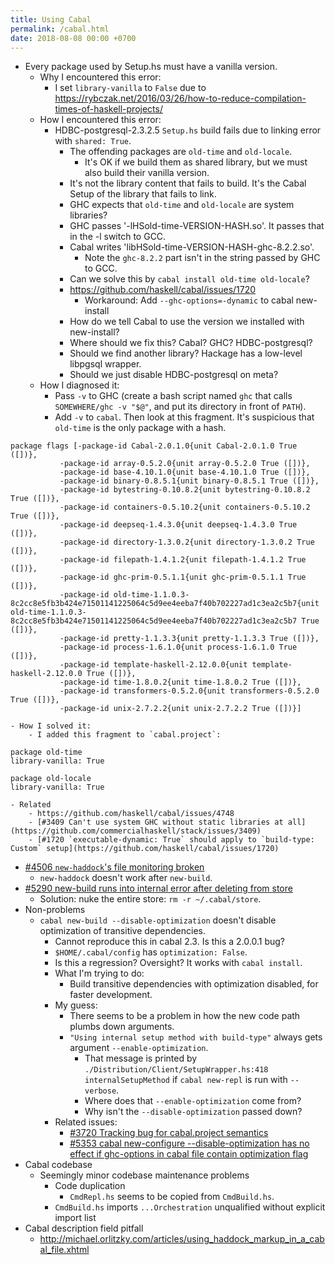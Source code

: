 ```yaml
---
title: Using Cabal
permalink: /cabal.html
date: 2018-08-08 00:00 +0700
---
```


- Every package used by Setup.hs must have a vanilla version.
    - Why I encountered this error:
        - I set `library-vanilla` to `False` due to https://rybczak.net/2016/03/26/how-to-reduce-compilation-times-of-haskell-projects/
    - How I encountered this error:
        - HDBC-postgresql-2.3.2.5 `Setup.hs` build fails due to linking error with `shared: True`.
            - The offending packages are `old-time` and `old-locale`.
                - It's OK if we build them as shared library, but we must also build their vanilla version.
            - It's not the library content that fails to build. It's the Cabal Setup of the library that fails to link.
            - GHC expects that `old-time` and `old-locale` are system libraries?
            - GHC passes '-lHSold-time-VERSION-HASH.so'. It passes that in the -l switch to GCC.
            - Cabal writes 'libHSold-time-VERSION-HASH-ghc-8.2.2.so'.
                - Note the `ghc-8.2.2` part isn't in the string passed by GHC to GCC.
            - Can we solve this by `cabal install old-time old-locale`?
            - https://github.com/haskell/cabal/issues/1720
                - Workaround: Add `--ghc-options=-dynamic` to cabal new-install
            - How do we tell Cabal to use the version we installed with new-install?
            - Where should we fix this? Cabal? GHC? HDBC-postgresql?
            - Should we find another library? Hackage has a low-level libpgsql wrapper.
            - Should we just disable HDBC-postgresql on meta?
    - How I diagnosed it:
        - Pass `-v` to GHC (create a bash script named `ghc` that calls `SOMEWHERE/ghc -v "$@"`, and put its directory in front of `PATH`).
        - Add `-v` to `cabal`. Then look at this fragment. It's suspicious that `old-time` is the only package with a hash.
```
package flags [-package-id Cabal-2.0.1.0{unit Cabal-2.0.1.0 True ([])},
           -package-id array-0.5.2.0{unit array-0.5.2.0 True ([])},
           -package-id base-4.10.1.0{unit base-4.10.1.0 True ([])},
           -package-id binary-0.8.5.1{unit binary-0.8.5.1 True ([])},
           -package-id bytestring-0.10.8.2{unit bytestring-0.10.8.2 True ([])},
           -package-id containers-0.5.10.2{unit containers-0.5.10.2 True ([])},
           -package-id deepseq-1.4.3.0{unit deepseq-1.4.3.0 True ([])},
           -package-id directory-1.3.0.2{unit directory-1.3.0.2 True ([])},
           -package-id filepath-1.4.1.2{unit filepath-1.4.1.2 True ([])},
           -package-id ghc-prim-0.5.1.1{unit ghc-prim-0.5.1.1 True ([])},
           -package-id old-time-1.1.0.3-8c2cc8e5fb3b424e71501141225064c5d9ee4eeba7f40b702227ad1c3ea2c5b7{unit old-time-1.1.0.3-8c2cc8e5fb3b424e71501141225064c5d9ee4eeba7f40b702227ad1c3ea2c5b7 True ([])},
           -package-id pretty-1.1.3.3{unit pretty-1.1.3.3 True ([])},
           -package-id process-1.6.1.0{unit process-1.6.1.0 True ([])},
           -package-id template-haskell-2.12.0.0{unit template-haskell-2.12.0.0 True ([])},
           -package-id time-1.8.0.2{unit time-1.8.0.2 True ([])},
           -package-id transformers-0.5.2.0{unit transformers-0.5.2.0 True ([])},
           -package-id unix-2.7.2.2{unit unix-2.7.2.2 True ([])}]
```
    - How I solved it:
        - I added this fragment to `cabal.project`:
```
package old-time
library-vanilla: True

package old-locale
library-vanilla: True
```
    - Related
        - https://github.com/haskell/cabal/issues/4748
        - [#3409 Can't use system GHC without static libraries at all](https://github.com/commercialhaskell/stack/issues/3409)
        - [#1720 `executable-dynamic: True` should apply to `build-type: Custom` setup](https://github.com/haskell/cabal/issues/1720)
- [#4506 `new-haddock`'s file monitoring broken](https://github.com/haskell/cabal/issues/4506)
    - `new-haddock` doesn't work after `new-build`.
- [#5290 new-build runs into internal error after deleting from store](https://github.com/haskell/cabal/issues/5290)
    - Solution: nuke the entire store: `rm -r ~/.cabal/store`.
- Non-problems
    - `cabal new-build --disable-optimization` doesn't disable optimization of transitive dependencies.
        - Cannot reproduce this in cabal 2.3. Is this a 2.0.0.1 bug?
        - `$HOME/.cabal/config` has `optimization: False`.
        - Is this a regression? Oversight? It works with `cabal install`.
        - What I'm trying to do:
            - Build transitive dependencies with optimization disabled, for faster development.
        - My guess:
            - There seems to be a problem in how the new code path plumbs down arguments.
            - `"Using internal setup method with build-type"` always gets argument `--enable-optimization`.
                - That message is printed by `./Distribution/Client/SetupWrapper.hs:418` `internalSetupMethod` if `cabal new-repl` is run with `--verbose`.
                - Where does that `--enable-optimization` come from?
                - Why isn't the `--disable-optimization` passed down?
        - Related issues:
            - [#3720 Tracking bug for cabal.project semantics](https://github.com/haskell/cabal/issues/3720)
            - [#5353 cabal new-configure --disable-optimization has no effect if ghc-options in cabal file contain optimization flag](https://github.com/haskell/cabal/issues/5353)
- Cabal codebase
    - Seemingly minor codebase maintenance problems
        - Code duplication
            - `CmdRepl.hs` seems to be copied from `CmdBuild.hs`.
        - `CmdBuild.hs` imports `...Orchestration` unqualified without explicit import list
- Cabal description field pitfall
    - http://michael.orlitzky.com/articles/using_haddock_markup_in_a_cabal_file.xhtml
